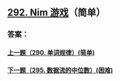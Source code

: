 ## [292. Nim 游戏](https://leetcode-cn.com/problems/nim-game/)（简单）





### 答案：



#### [上一题（290. 单词规律）(简单)](https://github.com/sdwwld/leetCode/blob/master/src/main/java/com/wld/java/leetcode/leetCode0290.md)

#### [下一题（295. 数据流的中位数）(困难)](https://github.com/sdwwld/leetCode/blob/master/src/main/java/com/wld/java/leetcode/leetCode0295.md)